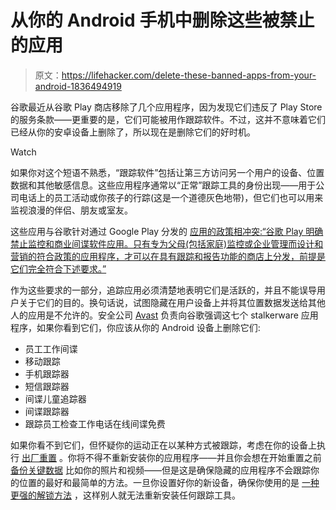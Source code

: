 # 从你的 Android 手机中删除这些被禁止的应用

> 原文：<https://lifehacker.com/delete-these-banned-apps-from-your-android-1836494919>

谷歌最近从谷歌 Play 商店移除了几个应用程序，因为发现它们违反了 Play Store 的服务条款——更重要的是，它们可能被用作跟踪软件。不过，这并不意味着它们已经从你的安卓设备上删除了，所以现在是删除它们的好时机。

Watch

如果你对这个短语不熟悉，“跟踪软件”包括让第三方访问另一个用户的设备、位置数据和其他敏感信息。这些应用程序通常以“正常”跟踪工具的身份出现——用于公司电话上的员工活动或你孩子的行踪(这是一个道德灰色地带)，但它们也可以用来监视浪漫的伴侣、朋友或室友。

这些应用与谷歌针对通过 Google Play 分发的 [应用的政策相冲突:“谷歌 Play 明确禁止监控和商业间谍软件应用。只有专为父母(包括家庭)监控或企业管理而设计和营销的符合政策的应用程序，才可以在具有跟踪和报告功能的商店上分发，前提是它们完全符合下述要求。”](https://play.google.com/about/privacy-security-deception/malicious-behavior/)

作为这些要求的一部分，追踪应用必须清楚地表明它们是活跃的，并且不能误导用户关于它们的目的。换句话说，试图隐藏在用户设备上并将其位置数据发送给其他人的应用是不允许的。安全公司 [Avast](https://blog.avast.com/avast-identifies-stalker-apps) 负责向谷歌强调这七个 stalkerware 应用程序，如果你看到它们，你应该从你的 Android 设备上删除它们:

*   员工工作间谍
*   移动跟踪
*   手机跟踪器
*   短信跟踪器
*   间谍儿童追踪器
*   间谍跟踪器
*   跟踪员工检查工作电话在线间谍免费

如果你看不到它们，但怀疑你的运动正在以某种方式被跟踪，考虑在你的设备上执行 [出厂重置](https://support.google.com/android/answer/6088915?hl=en) 。你将不得不重新安装你的应用程序——并且你会想在开始重置之前 [备份关键数据](https://lifehacker.com/how-to-back-up-your-personal-data-on-ios-and-android-1836318995) 比如你的照片和视频——但是这是确保隐藏的应用程序不会跟踪你的位置的最好和最简单的方法。一旦你设置好你的新设备，确保你使用的是 [一种更强的解锁方法](https://lifehacker.com/whats-the-best-way-to-unlock-your-android-phone-1828856042) ，这样别人就无法重新安装任何跟踪工具。